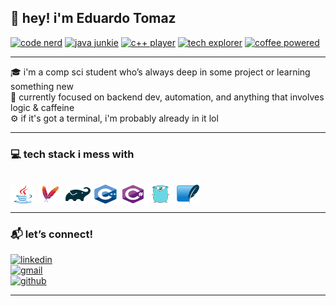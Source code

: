 ## 👋 hey! i'm Eduardo Tomaz

[![code nerd](https://img.shields.io/badge/code-nerd-blue?style=flat-square&logo=codeforces&logoColor=white)](https://github.com/toomazs)
[![java junkie](https://img.shields.io/badge/java-junkie-red?style=flat-square&logo=java&logoColor=white)](https://github.com/toomazs)
[![c++ player](https://img.shields.io/badge/c++-player-00599C?style=flat-square&logo=c%2B%2B&logoColor=white)](https://github.com/toomazs)
[![tech explorer](https://img.shields.io/badge/tech-explorer-purple?style=flat-square&logo=terminal&logoColor=white)](https://github.com/toomazs)
[![coffee powered](https://img.shields.io/badge/coffee-powered-DB4C3F?style=flat-square&logo=buymeacoffee&logoColor=white)](https://github.com/toomazs)

---

🎓 i'm a comp sci student who’s always deep in some project or learning something new <br>
🧠 currently focused on backend dev, automation, and anything that involves logic & caffeine <br>
⚙️ if it's got a terminal, i'm probably already in it lol

---

### 💻 tech stack i mess with

<div style="display: inline_block"><br>
  <img align="center" alt="java" height="30" width="40" src="https://raw.githubusercontent.com/devicons/devicon/master/icons/java/java-original.svg">
  <img align="center" alt="maven" height="30" width="40" src="https://raw.githubusercontent.com/devicons/devicon/master/icons/maven/maven-original.svg">
  <img align="center" alt="gradle" height="30" width="40" src="https://raw.githubusercontent.com/devicons/devicon/master/icons/gradle/gradle-original.svg">
  <img align="center" alt="c++" height="30" width="40" src="https://raw.githubusercontent.com/devicons/devicon/master/icons/cplusplus/cplusplus-original.svg">
  <img align="center" alt="c#" height="30" width="40" src="https://raw.githubusercontent.com/devicons/devicon/master/icons/csharp/csharp-original.svg">
  <img align="center" alt="go" height="30" width="40" src="https://raw.githubusercontent.com/devicons/devicon/master/icons/go/go-original.svg">
  <img align="center" alt="sqlite" height="30" width="40" src="https://raw.githubusercontent.com/devicons/devicon/master/icons/sqlite/sqlite-original.svg">
</div>

---

### 📬 let’s connect!

[![linkedin](https://img.shields.io/badge/linkedin-blue?style=flat-square&logo=linkedin&logoColor=white)](https://www.linkedin.com/in/eduardotoomazs)  
[![gmail](https://img.shields.io/badge/email-d14836?style=flat-square&logo=gmail&logoColor=white)](mailto:eduardotoomaz@Outlook.com)  
[![github](https://img.shields.io/badge/github-333?style=flat-square&logo=github&logoColor=white)](https://github.com/toomazs)

---

